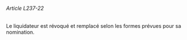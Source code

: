 ###### Article L237-22

Le liquidateur est révoqué et remplacé selon les formes prévues pour sa nomination.

